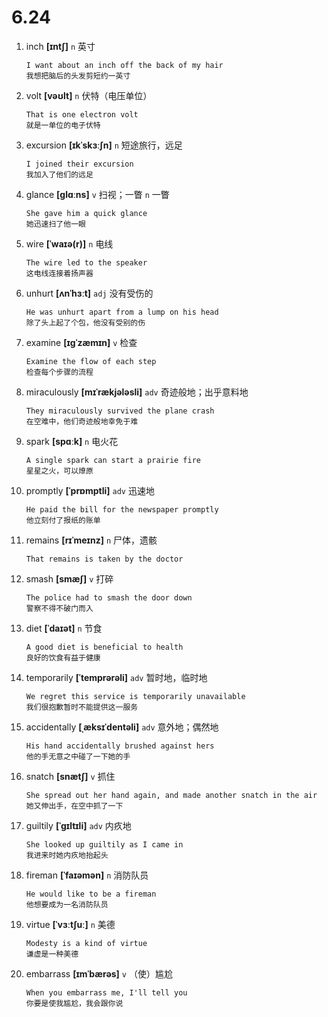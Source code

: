 # 6.24

1. inch **[ɪntʃ]** `n` 英寸

   ```
   I want about an inch off the back of my hair
   我想把脑后的头发剪短约一英寸
   ```

2. volt **[vəʊlt]** `n` 伏特（电压单位）

   ```
   That is one electron volt
   就是一单位的电子伏特
   ```

3. excursion **[ɪkˈskɜːʃn]** `n` 短途旅行，远足

   ```
   I joined their excursion
   我加入了他们的远足
   ```

4. glance **[ɡlɑːns]** `v` 扫视；一瞥 `n` 一瞥

   ```
   She gave him a quick glance
   她迅速扫了他一眼
   ```

5. wire **[ˈwaɪə(r)]** `n` 电线

   ```
   The wire led to the speaker
   这电线连接着扬声器
   ```

6. unhurt **[ʌnˈhɜːt]** `adj` 没有受伤的

   ```
   He was unhurt apart from a lump on his head
   除了头上起了个包，他没有受别的伤
   ```

7. examine **[ɪɡˈzæmɪn]** `v` 检查

   ```
   Examine the flow of each step
   检查每个步骤的流程
   ```

8. miraculously **[mɪˈrækjələsli]** `adv` 奇迹般地；出乎意料地

   ```
   They miraculously survived the plane crash
   在空难中，他们奇迹般地幸免于难
   ```

9. spark **[spɑːk]** `n` 电火花

   ```
   A single spark can start a prairie fire
   星星之火，可以燎原
   ```

10. promptly **[ˈprɒmptli]** `adv` 迅速地

    ```
    He paid the bill for the newspaper promptly
    他立刻付了报纸的账单
    ```

11. remains **[rɪˈmeɪnz]** `n` 尸体，遗骸

    ```
    That remains is taken by the doctor

    ```

12. smash **[smæʃ]** `v` 打碎

    ```
    The police had to smash the door down
    警察不得不破门而入
    ```

13. diet **[ˈdaɪət]** `n` 节食

    ```
    A good diet is beneficial to health
    良好的饮食有益于健康
    ```

14. temporarily **[ˈtemprərəli]** `adv` 暂时地，临时地

    ```
    We regret this service is temporarily unavailable
    我们很抱歉暂时不能提供这一服务
    ```

15. accidentally **[ˌæksɪˈdentəli]** `adv` 意外地；偶然地

    ```
    His hand accidentally brushed against hers
    他的手无意之中碰了一下她的手
    ```

16. snatch **[snætʃ]** `v` 抓住

    ```
    She spread out her hand again, and made another snatch in the air
    她又伸出手，在空中抓了一下
    ```

17. guiltily **[ˈɡɪltɪli]** `adv` 内疚地

    ```
    She looked up guiltily as I came in
    我进来时她内疚地抬起头
    ```

18. fireman **[ˈfaɪəmən]** `n` 消防队员

    ```
    He would like to be a fireman
    他想要成为一名消防队员
    ```

19. virtue **[ˈvɜːtʃuː]** `n` 美德

    ```
    Modesty is a kind of virtue
    谦虚是一种美德
    ```

20. embarrass **[ɪmˈbærəs]** `v` （使）尴尬
    ```
    When you embarrass me, I'll tell you
    你要是使我尴尬，我会跟你说
    ```
